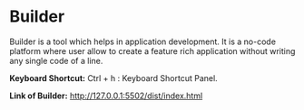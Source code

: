 # Builder

   Builder is a tool which helps in application development. It is a no-code platform where user allow to create a feature rich application without writing any single code of a line.
   
   
   **Keyboard Shortcut:**
     Ctrl + h : Keyboard Shortcut Panel.
     
   **Link of Builder:** http://127.0.0.1:5502/dist/index.html
